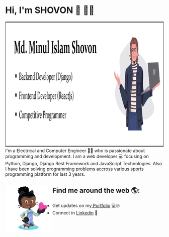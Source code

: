 # Hi, I'm SHOVON 👋 👨‍💻

<img src="https://github.com/Shovon588/shovon588/blob/main/assets/git_cover.png" width="750" height="400" alt="Md. Minul Islam Shovon (Developer, Competitive programmer)">
I'm a Electrical and Computer Engineer 👨‍🎓 who is passionate about programming and development. I am a web developer 💻 focusing on Python, Django, Django Rest Framework and JavaScript Technologies. Also I have been solving programming problems accross various sports programming platform for last 3 years.



## Find me around the web 🌎: <a href="https://minulislam.xyz/"><img align="left" width="150" height="150" src="https://github.com/Shovon588/shovon588/blob/main/assets/octogif.gif"></a>
- Get updates on my<a href="https://minulislam.xyz/"> Portfolio</a> 💻🙄
- Connect in <a href="https://www.linkedin.com/in/mainulislam588/"> Linkedin</a> 💼


<!--
**Shovon588/shovon588** is a ✨ _special_ ✨ repository because its `README.md` (this file) appears on your GitHub profile.

Here are some ideas to get you started:

- 🔭 I’m currently working on ...
- 🌱 I’m currently learning ...
- 👯 I’m looking to collaborate on ...
- 🤔 I’m looking for help with ...
- 💬 Ask me about ...
- 📫 How to reach me: ...
- 😄 Pronouns: ...
- ⚡ Fun fact: ...
-->
